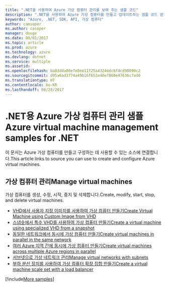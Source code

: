 ```yaml
---
title: ".NET을 사용하여 Azure 가상 컴퓨터 관리를 보여 주는 샘플 코드"
description: ".NET을 사용하여 Azure 가상 컴퓨터를 만들고 업데이트하는 샘플 코드 얻기"
keywords: "Azure, .NET, SDK, API, 가상 컴퓨터"
author: camsoper
ms.author: casoper
manager: douge
ms.date: 08/01/2017
ms.topic: article
ms.prod: azure
ms.technology: azure
ms.devlang: dotnet
ms.service: multiple
ms.assetid: 
ms.openlocfilehash: ba83dda06e7e8ee11f25a4324edc6f4cd90090c2
ms.sourcegitcommit: d95a6ad3774a49b16f652e40e7860e47636c7ad0
ms.translationtype: HT
ms.contentlocale: ko-KR
ms.lasthandoff: 08/28/2017
---
```

# <a name="azure-virtual-machine-management-samples-for-net"></a><span data-ttu-id="344a9-104">.NET용 Azure 가상 컴퓨터 관리 샘플</span><span class="sxs-lookup"><span data-stu-id="344a9-104">Azure virtual machine management samples for .NET</span></span>

<span data-ttu-id="344a9-105">이 문서는 Azure 가상 컴퓨터를 만들고 구성하는 데 사용할 수 있는 소스에 연결합니다.</span><span class="sxs-lookup"><span data-stu-id="344a9-105">This article links to source you can use to create and configure Azure virtual machines.</span></span>

## <a name="manage-virtual-machines"></a><span data-ttu-id="344a9-106">가상 컴퓨터 관리</span><span class="sxs-lookup"><span data-stu-id="344a9-106">Manage virtual machines</span></span>

<span data-ttu-id="344a9-107">가상 컴퓨터를 생성, 수정, 시작, 중지 및 삭제합니다.</span><span class="sxs-lookup"><span data-stu-id="344a9-107">Create, modify, start, stop, and delete virtual machines.</span></span>

* [<span data-ttu-id="344a9-108">VHD에서 사용자 지정 이미지를 사용하여 가상 컴퓨터 만들기</span><span class="sxs-lookup"><span data-stu-id="344a9-108">Create Virtual Machine using Custom Image from VHD</span></span>](https://github.com/Azure-Samples/managed-disk-dotnet-create-virtual-machine-using-custom-image-from-VHD)
* [<span data-ttu-id="344a9-109">스냅숏에서 특수 VHD를 사용하여 가상 컴퓨터 만들기</span><span class="sxs-lookup"><span data-stu-id="344a9-109">Create a virtual machine using specialized VHD from a snapshot</span></span>](https://github.com/Azure-Samples/managed-disk-dotnet-create-virtual-machine-using-specialized-disk-from-snapshot)
* [<span data-ttu-id="344a9-110">동일한 네트워크에서 동시에 가상 컴퓨터 만들기</span><span class="sxs-lookup"><span data-stu-id="344a9-110">Create virtual machines in parallel in the same network</span></span>](https://github.com/Azure-Samples/compute-dotnet-manage-virtual-machines-with-network-in-parallel)
* [<span data-ttu-id="344a9-111">여러 Azure 지역 간에 동시에 가상 컴퓨터 만들기</span><span class="sxs-lookup"><span data-stu-id="344a9-111">Create virtual machines across multiple Azure regions in parallel</span></span>](https://github.com/Azure-Samples/compute-dotnet-create-virtual-machines-across-regions-in-parallel)
* [<span data-ttu-id="344a9-112">서브넷으로 가상 네트워크 관리</span><span class="sxs-lookup"><span data-stu-id="344a9-112">Manage virtual networks with subnets</span></span>](https://github.com/Azure-Samples/network-dotnet-manage-virtual-network)
* [<span data-ttu-id="344a9-113">부하 분산 장치를 사용하여 가상 컴퓨터 확장 집합 만들기</span><span class="sxs-lookup"><span data-stu-id="344a9-113">Create a virtual machine scale set with a load balancer</span></span>](https://github.com/Azure-Samples/compute-dotnet-manage-virtual-machine-scale-sets)

[!include[More samples](includes/more-samples.md)]
